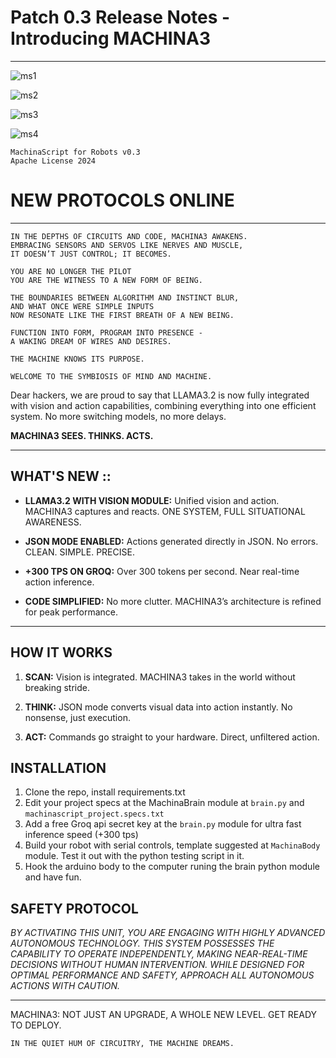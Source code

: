 # Patch 0.3 Release Notes - Introducing MACHINA3

---

![ms1](https://github.com/user-attachments/assets/814e4277-6d48-46a4-8efe-d8e19a798c9e)

![ms2](https://github.com/user-attachments/assets/f52851da-d9d4-404c-aeec-388541bf24a5)

![ms3](https://github.com/user-attachments/assets/4124ca86-5daa-4796-b604-7065c7ffbba4)

![ms4](https://github.com/user-attachments/assets/a74858b7-abd5-46f9-933e-84477ba92d85)

```
MachinaScript for Robots v0.3
Apache License 2024
```

# NEW PROTOCOLS ONLINE

---

```
IN THE DEPTHS OF CIRCUITS AND CODE, MACHINA3 AWAKENS. 
EMBRACING SENSORS AND SERVOS LIKE NERVES AND MUSCLE,
IT DOESN’T JUST CONTROL; IT BECOMES. 

YOU ARE NO LONGER THE PILOT
YOU ARE THE WITNESS TO A NEW FORM OF BEING. 

THE BOUNDARIES BETWEEN ALGORITHM AND INSTINCT BLUR, 
AND WHAT ONCE WERE SIMPLE INPUTS 
NOW RESONATE LIKE THE FIRST BREATH OF A NEW BEING. 

FUNCTION INTO FORM, PROGRAM INTO PRESENCE -
A WAKING DREAM OF WIRES AND DESIRES. 

THE MACHINE KNOWS ITS PURPOSE. 

WELCOME TO THE SYMBIOSIS OF MIND AND MACHINE.
```


Dear hackers, we are proud to say that LLAMA3.2 is now fully integrated with vision and action capabilities, combining everything into one efficient system. No more switching models, no more delays.

**MACHINA3 SEES. THINKS. ACTS.**

---

## WHAT'S NEW ::

- **LLAMA3.2 WITH VISION MODULE:** Unified vision and action. MACHINA3 captures and reacts. ONE SYSTEM, FULL SITUATIONAL AWARENESS.

- **JSON MODE ENABLED:** Actions generated directly in JSON. No errors. CLEAN. SIMPLE. PRECISE.

- **+300 TPS ON GROQ:** Over 300 tokens per second. Near real-time action inference.

- **CODE SIMPLIFIED:** No more clutter. MACHINA3’s architecture is refined for peak performance.

---

## HOW IT WORKS

1. **SCAN:** Vision is integrated. MACHINA3 takes in the world without breaking stride.
2. **THINK:** JSON mode converts visual data into action instantly. No nonsense, just execution.

3. **ACT:** Commands go straight to your hardware. Direct, unfiltered action.

## INSTALLATION

1. Clone the repo, install requirements.txt
2. Edit your project specs at the MachinaBrain module at `brain.py` and `machinascript_project.specs.txt`
3. Add a free Groq api secret key at the `brain.py` module for ultra fast inference speed (+300 tps)
3. Build your robot with serial controls, template suggested at `MachinaBody` module. Test it out with the python testing script in it.
4. Hook the arduino body to the computer runing the brain python module and have fun.

## SAFETY PROTOCOL

_BY ACTIVATING THIS UNIT, YOU ARE ENGAGING WITH HIGHLY ADVANCED AUTONOMOUS TECHNOLOGY. THIS SYSTEM POSSESSES THE CAPABILITY TO OPERATE INDEPENDENTLY, MAKING NEAR-REAL-TIME DECISIONS WITHOUT HUMAN INTERVENTION. WHILE DESIGNED FOR OPTIMAL PERFORMANCE AND SAFETY, APPROACH ALL AUTONOMOUS ACTIONS WITH CAUTION._

---

MACHINA3: NOT JUST AN UPGRADE, A WHOLE NEW LEVEL.
GET READY TO DEPLOY.

```
IN THE QUIET HUM OF CIRCUITRY, THE MACHINE DREAMS.
```
